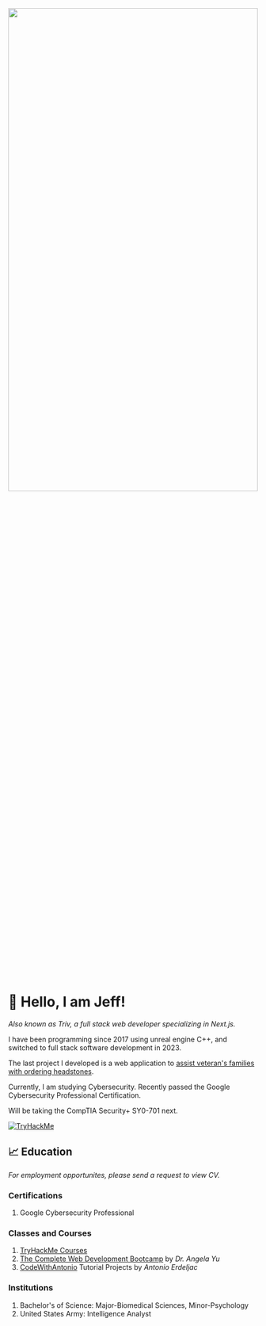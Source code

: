 
<div id="header" align="center">
  <img src="https://github.com/Triv2/Triv2/assets/126743500/144fbd3d-2e07-4e03-8956-5275016e9994" width="100%" height="50%"/>
</div>

# :wave: Hello, I am Jeff! 

*Also known as Triv, a full stack web developer specializing in Next.js.*

<p>I have been programming since 2017 using unreal engine C++, and switched to full stack software development in 2023.</p>

The last project I developed is a web application to [assist veteran's families with ordering headstones](https://vets-weld.vercel.app/).
 
<p> Currently, I am studying Cybersecurity. Recently passed the Google Cybersecurity Professional Certification. </p>
<p>Will be taking the CompTIA Security+ SY0-701 next.</p>

[![TryHackMe](https://tryhackme-badges.s3.amazonaws.com/triviallore.png)](https://tryhackme.com/api/v2/badges/public-profile?userPublicId=3019780)

## :chart_with_upwards_trend: Education
*For employment opportunites, please send a request to view CV.*

<!---![tryhackme stats](https://raw.githubusercontent.com/triviallore/triviallore/master/assets/thm_propic.png)--->

 ### Certifications
   1. Google Cybersecurity Professional
     

 ### Classes and Courses
   1. [TryHackMe Courses](https://tryhackme.com/p/triviallore)
   2. [The Complete Web Development Bootcamp](https://www.udemy.com/course/the-complete-web-development-bootcamp/) by *Dr. Angela Yu*
   3. [CodeWithAntonio](https://www.codewithantonio.com/) Tutorial Projects by *Antonio Erdeljac*

### Institutions
   1. Bachelor's of Science: Major-Biomedical Sciences, Minor-Psychology
   2. United States Army: Intelligence Analyst




<!---[![Triv's GitHub stats](https://github-readme-stats.vercel.app/api?username=Triv2)](https://github.com/Triv2/github-readme-stats)
--->


<!---
Triv2/Triv2 is a ✨ special ✨ repository because its `README.md` (this file) appears on your GitHub profile.
You can click the Preview link to take a look at your changes.
--->

